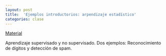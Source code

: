 ```yaml
---
layout: post
title:  'Ejemplos introductorios: arpendizaje estadístico'
categories: clase
---
```


[Material]( https://db.tt/0fOxsHN7 )

Aprendizaje supervisado y no supervisado. Dos ejemplos: Reconocimiento de dígitos y detección de spam. 